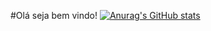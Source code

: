 #Olá seja bem vindo!
[![Anurag's GitHub stats](https://github-readme-stats.vercel.app/api?username=luanhenriquegarcia)](https://github.com/luanhenriquegarcia/github-readme-stats)
